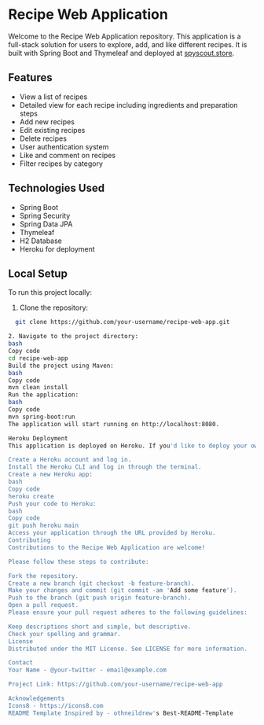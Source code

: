 # Recipe Web Application

Welcome to the Recipe Web Application repository. This application is a full-stack solution for users to explore, add, and like different recipes. It is built with Spring Boot and Thymeleaf and deployed at [spyscout.store](http://spyscout.store).

## Features

- View a list of recipes
- Detailed view for each recipe including ingredients and preparation steps
- Add new recipes
- Edit existing recipes
- Delete recipes
- User authentication system
- Like and comment on recipes
- Filter recipes by category

## Technologies Used

- Spring Boot
- Spring Security
- Spring Data JPA
- Thymeleaf
- H2 Database
- Heroku for deployment

## Local Setup

To run this project locally:

1. Clone the repository:

```bash
  git clone https://github.com/your-username/recipe-web-app.git

2. Navigate to the project directory:
bash
Copy code
cd recipe-web-app
Build the project using Maven:
bash
Copy code
mvn clean install
Run the application:
bash
Copy code
mvn spring-boot:run
The application will start running on http://localhost:8080.

Heroku Deployment
This application is deployed on Heroku. If you'd like to deploy your own instance, follow the steps below:

Create a Heroku account and log in.
Install the Heroku CLI and log in through the terminal.
Create a new Heroku app:
bash
Copy code
heroku create
Push your code to Heroku:
bash
Copy code
git push heroku main
Access your application through the URL provided by Heroku.
Contributing
Contributions to the Recipe Web Application are welcome!

Please follow these steps to contribute:

Fork the repository.
Create a new branch (git checkout -b feature-branch).
Make your changes and commit (git commit -am 'Add some feature').
Push to the branch (git push origin feature-branch).
Open a pull request.
Please ensure your pull request adheres to the following guidelines:

Keep descriptions short and simple, but descriptive.
Check your spelling and grammar.
License
Distributed under the MIT License. See LICENSE for more information.

Contact
Your Name - @your-twitter - email@example.com

Project Link: https://github.com/your-username/recipe-web-app

Acknowledgements
Icons8 - https://icons8.com
README Template Inspired by - othneildrew's Best-README-Template
